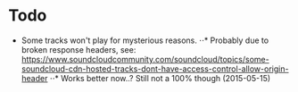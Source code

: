 # Todo
* Some tracks won't play for mysterious reasons.
⋅⋅* Probably due to broken response headers, see: https://www.soundcloudcommunity.com/soundcloud/topics/some-soundcloud-cdn-hosted-tracks-dont-have-access-control-allow-origin-header
⋅⋅* Works better now..? Still not a 100% though (2015-05-15)